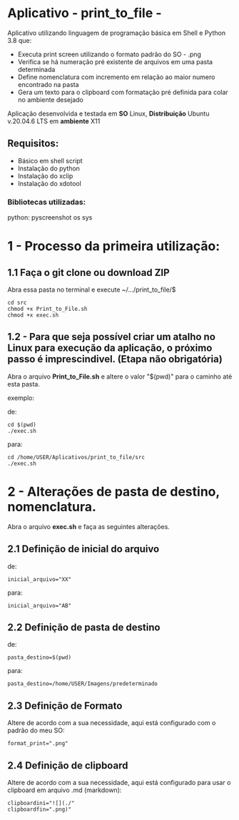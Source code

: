 # Aplicativo  - print_to_file -
Aplicativo utilizando linguagem de programação básica em Shell e Python 3.8 que:
 - Executa print screen utilizando o formato padrão do SO - .png
 - Verifica se há numeração pré existente de arquivos em uma pasta determinada
 - Define nomenclatura com incremento em relação ao maior numero encontrado na pasta
 - Gera um texto para o clipboard com formatação pré definida para colar no ambiente desejado

Aplicação desenvolvida e testada em **SO** Linux, **Distribuição** Ubuntu v.20.04.6 LTS em **ambiente** X11

## Requisitos:

 - Básico em shell script
 - Instalação do python
 - Instalação do xclip
 - Instalação do xdotool

### Bibliotecas utilizadas:
python:
pyscreenshot
os
sys

# 1 - Processo da primeira utilização:
## 1.1 Faça o git clone ou download ZIP

Abra essa pasta no terminal e execute
~/.../print_to_file/$
```
cd src
chmod +x Print_to_File.sh
chmod +x exec.sh
```


## 1.2 - Para que seja possível criar um atalho no Linux para execução da aplicação, o próximo passo é imprescindivel. (Etapa não obrigatória)

Abra o arquivo **Print_to_File.sh** e altere o valor "$(pwd)" para o caminho até esta pasta.

exemplo:

de:
```
cd $(pwd)
./exec.sh
```
para:
```
cd /home/USER/Aplicativos/print_to_file/src
./exec.sh
```
# 2 - Alterações de pasta de destino, nomenclatura.
Abra o arquivo **exec.sh** e faça as seguintes alterações.

## 2.1 Definição de inicial do arquivo

de:
```
inicial_arquivo="XX"
```

para:
```
inicial_arquivo="AB"
```

## 2.2 Definição de pasta de destino

de:
```
pasta_destino=$(pwd)
```

para:
```
pasta_destino=/home/USER/Imagens/predeterminado
```

## 2.3 Definição de Formato

Altere de acordo com a sua necessidade, aqui está configurado com o padrão do meu SO:

```
format_print=".png"
```

## 2.4 Definição de clipboard

Altere de acordo com a sua necessidade, aqui está configurado para usar o clipboard em arquivo .md (markdown):

```
clipboardini="![](./"
clipboardfin=".png)"
```



